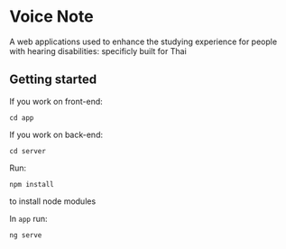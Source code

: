 # Voice Note

A web applications used to enhance the studying experience for people with hearing disabilities: specificly built for Thai

## Getting started

If you work on front-end:

`cd app`

If you work on back-end:

`cd server`

Run:

`npm install`

to install node modules

In `app` run:

`ng serve`
